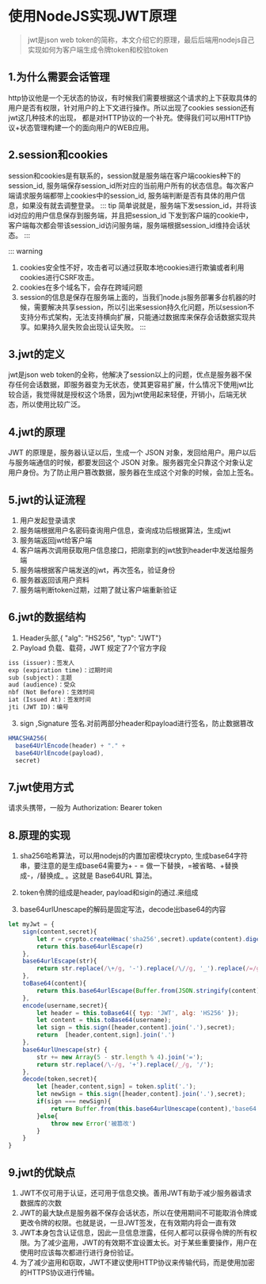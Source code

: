 # 使用NodeJS实现JWT原理
> jwt是json web token的简称，本文介绍它的原理，最后后端用nodejs自己实现如何为客户端生成令牌token和校验token
## 1.为什么需要会话管理
http协议他是一个无状态的协议，有时候我们需要根据这个请求的上下获取具体的用户是否有权限，针对用户的上下文进行操作。所以出现了cookies session还有jwt这几种技术的出现， 都是对HTTP协议的一个补充。使得我们可以用HTTP协议+状态管理构建一个的面向用户的WEB应用。
## 2.session和cookies
session和cookies是有联系的，session就是服务端在客户端cookies种下的session_id, 服务端保存session_id所对应的当前用户所有的状态信息。每次客户端请求服务端都带上cookies中的session_id, 服务端判断是否有具体的用户信息，如果没有就去调整登录。
::: tip
简单说就是，服务端下发session_id，并将该id对应的用户信息保存到服务端，并且把session_id 下发到客户端的cookie中，客户端每次都会带该session_id访问服务端，服务端根据session_id维持会话状态。
:::

::: warning
1. cookies安全性不好，攻击者可以通过获取本地cookies进行欺骗或者利用cookies进行CSRF攻击。
2. cookies在多个域名下，会存在跨域问题
3. session的信息是保存在服务端上面的，当我们node.js服务部署多台机器的时候，需要解决共享session，所以引出来session持久化问题，所以session不支持分布式架构，无法支持横向扩展，只能通过数据库来保存会话数据实现共享。如果持久层失败会出现认证失败。
:::
## 3.jwt的定义
jwt是json web token的全称，他解决了session以上的问题，优点是服务器不保存任何会话数据，即服务器变为无状态，使其更容易扩展，什么情况下使用jwt比较合适，我觉得就是授权这个场景，因为jwt使用起来轻便，开销小，后端无状态，所以使用比较广泛。

## 4.jwt的原理
JWT 的原理是，服务器认证以后，生成一个 JSON 对象，发回给用户。用户以后与服务端通信的时候，都要发回这个 JSON 对象。服务器完全只靠这个对象认定用户身份。为了防止用户篡改数据，服务器在生成这个对象的时候，会加上签名。

## 5.jwt的认证流程
1. 用户发起登录请求
2. 服务端根据用户名密码查询用户信息，查询成功后根据算法，生成jwt
3. 服务端返回jwt给客户端
4. 客户端再次调用获取用户信息接口，把刚拿到的jwt放到header中发送给服务端
5. 服务端根据客户端发送的jwt，再次签名，验证身份
6. 服务器返回该用户资料
7. 服务端判断token过期，过期了就让客户端重新验证

## 6.jwt的数据结构
1. Header头部,{ "alg": "HS256", "typ": "JWT"}   
2. Payload 负载、载荷，JWT 规定了7个官方字段
```html
iss (issuer)：签发人
exp (expiration time)：过期时间
sub (subject)：主题
aud (audience)：受众
nbf (Not Before)：生效时间
iat (Issued At)：签发时间
jti (JWT ID)：编号
```
3. sign ,Signature 签名.对前两部分header和payload进行签名，防止数据篡改

```js
HMACSHA256(
  base64UrlEncode(header) + "." +
  base64UrlEncode(payload),
  secret)
```
## 7.jwt使用方式
请求头携带，一般为  Authorization: Bearer token

## 8.原理的实现
1. sha256哈希算法，可以用nodejs的内置加密模块crypto, 生成base64字符串，要注意的是生成base64需要为+ - = 做一下替换，=被省略、+替换成-，/替换成_ 。这就是 Base64URL 算法。

2. token令牌的组成是header, payload和sigin的通过.来组成


3. base64urlUnescape的解码是固定写法，decode出base64的内容
```js
let myJwt = {
    sign(content,secret){
        let r = crypto.createHmac('sha256',secret).update(content).digest('base64');
        return this.base64urlEscape(r)
    },
    base64urlEscape(str){
        return str.replace(/\+/g, '-').replace(/\//g, '_').replace(/=/g, '');
    },
    toBase64(content){
        return this.base64urlEscape(Buffer.from(JSON.stringify(content)).toString('base64'))
    },
    encode(username,secret){
        let header = this.toBase64({ typ: 'JWT', alg: 'HS256' });
        let content = this.toBase64(username);
        let sign = this.sign([header,content].join('.'),secret);
        return  [header,content,sign].join('.')
    },
    base64urlUnescape(str) {
        str += new Array(5 - str.length % 4).join('=');
        return str.replace(/\-/g, '+').replace(/_/g, '/');
    },
    decode(token,secret){
        let [header,content,sign] = token.split('.');
        let newSign = this.sign([header,content].join('.'),secret);
        if(sign === newSign){
            return Buffer.from(this.base64urlUnescape(content),'base64').toString();
        }else{
            throw new Error('被篡改')
        }
    }
}
```
## 9.jwt的优缺点
1. JWT不仅可用于认证，还可用于信息交换。善用JWT有助于减少服务器请求数据库的次数
2. JWT的最大缺点是服务器不保存会话状态，所以在使用期间不可能取消令牌或更改令牌的权限。也就是说，一旦JWT签发，在有效期内将会一直有效
3. JWT本身包含认证信息，因此一旦信息泄露，任何人都可以获得令牌的所有权限。为了减少盗用，JWT的有效期不宜设置太长。对于某些重要操作，用户在使用时应该每次都进行进行身份验证。
4. 为了减少盗用和窃取，JWT不建议使用HTTP协议来传输代码，而是使用加密的HTTPS协议进行传输。